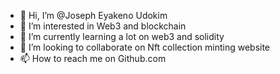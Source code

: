 - 👋 Hi, I’m @Joseph Eyakeno Udokim 
- 👀 I’m interested in Web3 and blockchain 
- 🌱 I’m currently learning a lot on web3 and solidity 
- 💞️ I’m looking to collaborate on Nft collection minting website
- 📫 How to reach me on Github.com 

<!---
JosephAkim/JosephAkim is a ✨ special ✨ repository because its `README.md` (this file) appears on your GitHub profile.
You can click the Preview link to take a look at your changes.
--->
